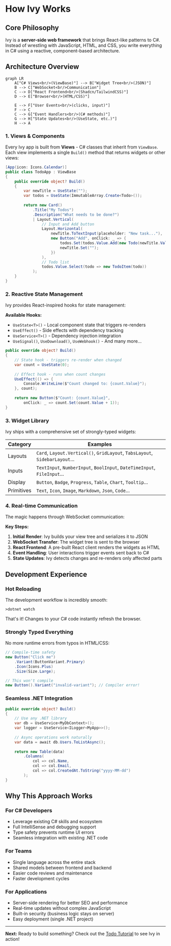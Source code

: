 # How Ivy Works

<Ingress Text="Ivy lets you build modern web UIs using pure C# on the server, combining the familiarity of React patterns with the power of C# and .NET." />

## Core Philosophy

Ivy is a **server-side web framework** that brings React-like patterns to C#. Instead of wrestling with JavaScript, HTML, and CSS, you write everything in C# using a reactive, component-based architecture.

## Architecture Overview

```mermaid
graph LR
    A["C# Views<br/>(ViewBase)"] --> B["Widget Tree<br/>(JSON)"]
    B --> C["WebSocket<br/>Communication"]
    C --> D["React Frontend<br/>(Shadcn/TailwindCSS)"]
    D --> E["Browser<br/>(HTML/CSS)"]
    
    E --> F["User Events<br/>(clicks, input)"]
    F --> C
    C --> G["Event Handlers<br/>(C# methods)"]
    G --> H["State Updates<br/>(UseState, etc.)"]
    H --> A
```

### 1. Views & Components

Every Ivy app is built from **Views** - C# classes that inherit from `ViewBase`. Each view implements a single `Build()` method that returns widgets or other views:

```csharp
[App(icon: Icons.Calendar)]
public class TodoApp : ViewBase
{
    public override object? Build()
    {
        var newTitle = UseState("");
        var todos = UseState(ImmutableArray.Create<Todo>());
        
        return new Card()
            .Title("My Todos")
            .Description("What needs to be done?")
            | Layout.Vertical(
                // Input and Add button
                Layout.Horizontal(
                    newTitle.ToTextInput(placeholder: "New task..."),
                    new Button("Add", onClick: _ => {
                        todos.Set(todos.Value.Add(new Todo(newTitle.Value, false)));
                        newTitle.Set("");
                    })
                ),
                // Todo list
                todos.Value.Select(todo => new TodoItem(todo))
            );
    }
}
```

### 2. Reactive State Management

Ivy provides React-inspired hooks for state management:

**Available Hooks:**

- `UseState<T>()` - Local component state that triggers re-renders
- `UseEffect()` - Side effects with dependency tracking  
- `UseService<T>()` - Dependency injection integration
- `UseSignal()`, `UseDownload()`, `UseWebhook()` - And many more...

```csharp
public override object? Build()
{
    // State hook - triggers re-render when changed
    var count = UseState(0);
    
    // Effect hook - runs when count changes
    UseEffect(() => {
        Console.WriteLine($"Count changed to: {count.Value}");
    }, count);
    
    return new Button($"Count: {count.Value}", 
        onClick: _ => count.Set(count.Value + 1));
}
```

### 3. Widget Library

Ivy ships with a comprehensive set of strongly-typed widgets:

| Category | Examples |
|----------|----------|
| Layouts | `Card`, `Layout.Vertical()`, `GridLayout`, `TabsLayout`, `SidebarLayout`... |
| Inputs | `TextInput`, `NumberInput`, `BoolInput`, `DateTimeInput`, `FileInput`... |
| Display | `Button`, `Badge`, `Progress`, `Table`, `Chart`, `Tooltip`... |
| Primitives | `Text`, `Icon`, `Image`, `Markdown`, `Json`, `Code`... |

### 4. Real-time Communication

The magic happens through WebSocket communication:

**Key Steps:**

1. **Initial Render**: Ivy builds your view tree and serializes it to JSON
2. **WebSocket Transfer**: The widget tree is sent to the browser
3. **React Frontend**: A pre-built React client renders the widgets as HTML
4. **Event Handling**: User interactions trigger events sent back to C#
5. **State Updates**: Ivy detects changes and re-renders only affected parts

## Development Experience

### Hot Reloading

The development workflow is incredibly smooth:

```terminal
>dotnet watch
```

That's it! Changes to your C# code instantly refresh the browser.

### Strongly Typed Everything

No more runtime errors from typos in HTML/CSS:

```csharp
// Compile-time safety
new Button("Click me")
    .Variant(ButtonVariant.Primary)
    .Icon(Icons.Plus)
    .Size(Size.Large);

// This won't compile
new Button().Variant("invalid-variant"); // Compiler error!
```

### Seamless .NET Integration

```csharp
public override object? Build()
{
    // Use any .NET library
    var db = UseService<MyDbContext>();
    var logger = UseService<ILogger<MyApp>>();
    
    // Async operations work naturally
    var data = await db.Users.ToListAsync();
    
    return new Table(data)
        .Columns(
            col => col.Name,
            col => col.Email,
            col => col.CreatedAt.ToString("yyyy-MM-dd")
        );
}
```

## Why This Approach Works

### For C# Developers

- Leverage existing C# skills and ecosystem
- Full IntelliSense and debugging support
- Type safety prevents runtime UI errors
- Seamless integration with existing .NET code

### For Teams

- Single language across the entire stack
- Shared models between frontend and backend
- Easier code reviews and maintenance
- Faster development cycles

### For Applications

- Server-side rendering for better SEO and performance
- Real-time updates without complex JavaScript
- Built-in security (business logic stays on server)
- Easy deployment (single .NET project)

---

**Next:** Ready to build something? Check out the [Todo Tutorial](05_TodoTutorial.md) to see Ivy in action!

